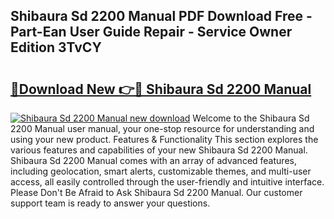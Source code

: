## Shibaura Sd 2200 Manual PDF Download Free - Part-Ean User Guide Repair - Service Owner Edition 3TvCY

# <h2><a href="http://bc74539.oget.top/?id=Shibaura+Sd+2200+Manual">🔗Download New 👉🔴 Shibaura Sd 2200 Manual</a></h2>

[![Shibaura Sd 2200 Manual new download](https://i.imgur.com/5g1atiW.png)](http://bc74539.oget.top/?id=Shibaura+Sd+2200+Manual)
Welcome to the Shibaura Sd 2200 Manual user manual, your one-stop resource for understanding and using your new product. Features & Functionality This section explores the various features and capabilities of your new Shibaura Sd 2200 Manual. Shibaura Sd 2200 Manual comes with an array of advanced features, including geolocation, smart alerts, customizable themes, and multi-user access, all easily controlled through the user-friendly and intuitive interface. Please Don't Be Afraid to Ask Shibaura Sd 2200 Manual. Our customer support team is ready to answer your questions.
